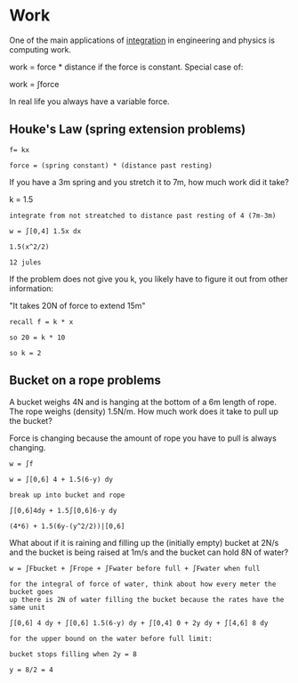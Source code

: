 # Work

One of the main applications of [integration](./integration.md) in engineering and physics is
computing work.

work = force * distance if the force is constant. Special case of:

work = ∫force

In real life you always have a variable force.

## Houke's Law (spring extension problems)

```
f= kx

force = (spring constant) * (distance past resting)
```

If you have a 3m spring and you stretch it to 7m, how much work did it take?

k = 1.5

```
integrate from not streatched to distance past resting of 4 (7m-3m)

w = ∫[0,4] 1.5x dx

1.5(x^2/2)

12 jules
```

If the problem does not give you k, you likely have to figure it out from other
information:

"It takes 20N of force to extend 15m"

```
recall f = k * x

so 20 = k * 10

so k = 2
```

## Bucket on a rope problems

A bucket weighs 4N and is hanging at the bottom of a 6m length of rope. The rope
weighs (density) 1.5N/m. How much work does it take to pull up the bucket?

Force is changing because the amount of rope you have to pull is always
changing.

```
w = ∫f

w = ∫[0,6] 4 + 1.5(6-y) dy

break up into bucket and rope

∫[0,6]4dy + 1.5∫[0,6]6-y dy

(4*6) + 1.5(6y-(y^2/2))|[0,6]
```

What about if it is raining and filling up the (initially empty) bucket at 2N/s and the bucket is
being raised at 1m/s and the bucket can hold 8N of water?

```
w = ∫Fbucket + ∫Frope + ∫Fwater before full + ∫Fwater when full

for the integral of force of water, think about how every meter the bucket goes
up there is 2N of water filling the bucket because the rates have the same unit

∫[0,6] 4 dy + ∫[0,6] 1.5(6-y) dy + ∫[0,4] 0 + 2y dy + ∫[4,6] 8 dy

for the upper bound on the water before full limit:

bucket stops filling when 2y = 8

y = 8/2 = 4
```
